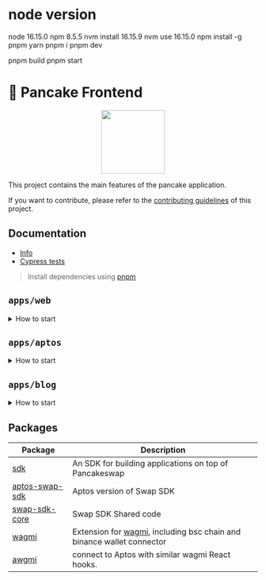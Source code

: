 # node version
node 16.15.0
npm 8.5.5
nvm install 16.15.9
nvm use 16.15.0
npm install -g pnpm yarn
pnpm i
pnpm dev

pnpm build
pnpm start

# 🥞 Pancake Frontend

<p align="center">
  <a href="https://pancakeswap.finance">
      <img src="https://pancakeswap.finance/logo.png" height="128">
  </a>
</p>

This project contains the main features of the pancake application.

If you want to contribute, please refer to the [contributing guidelines](./CONTRIBUTING.md) of this project.

## Documentation

- [Info](doc/Info.md)
- [Cypress tests](doc/Cypress.md)

> Install dependencies using [pnpm](https://pnpm.io)

## `apps/web`
<details>
<summary>
How to start
</summary>

```sh
pnpm i
```

start the development server
```sh
pnpm dev
```

build with production mode
```sh
pnpm build

# start the application after build
pnpm start
```
</details>

## `apps/aptos`
<details>
<summary>
How to start
</summary>

```sh
pnpm dev:aptos
```
```sh
pnpm build:aptos
```
</details>

## `apps/blog`
<details>
<summary>
How to start
</summary>

```sh
pnpm dev:blog
```
```sh
pnpm build:blog
```
</details>


## Packages

| Package                                                       | Description                                                                                                            |
|---------------------------------------------------------------|------------------------------------------------------------------------------------------------------------------------|
| [sdk](/packages/swap-sdk)                                     | An SDK for building applications on top of Pancakeswap                                                                 |
| [aptos-swap-sdk](/packages/aptos-swap-sdk)                    | Aptos version of Swap SDK                                                                                              |
| [swap-sdk-core](/packages/swap-sdk-core)                      | Swap SDK Shared code                                                                                                   |
| [wagmi](/packages/wagmi)                                      | Extension for [wagmi](https://github.com/wagmi-dev/wagmi), including bsc chain and binance wallet connector            |
| [awgmi](/packages/awgmi)                                      | connect to Aptos with similar wagmi React hooks.                                                                       |


